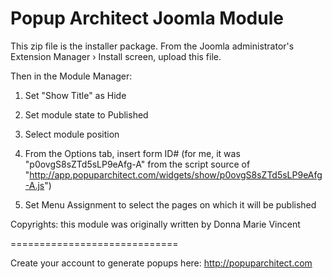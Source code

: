 Popup Architect Joomla Module
=============================

This zip file is the installer package. From the Joomla administrator's Extension Manager › Install screen, upload this file.

Then in the Module Manager:

1.  Set "Show Title" as Hide

2.  Set module state to Published

3.  Select module position

4.  From the Options tab, insert form ID# (for me, it was "p0ovgS8sZTd5sLP9eAfg-A" from the script source of "http://app.popuparchitect.com/widgets/show/p0ovgS8sZTd5sLP9eAfg-A.js")

5.  Set Menu Assignment to select the pages on which it will be published


Copyrights: this module was originally written by Donna Marie Vincent

=============================

Create your account to generate popups here:
http://popuparchitect.com